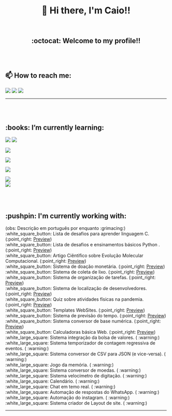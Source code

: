 <h1 align="center"> 👋 Hi there, I'm Caio!!</h1>
<br>
<h2 align="center"> :octocat: Welcome to my profile!! </h2>
<br>
<br>


<h2 >📫 How to reach me:</h2>

[![](https://img.shields.io/badge/LINKEDIN-Caio_Machado-informational?style=plastic&logo=linkedin)](https://www.linkedin.com/in/caiohmachadoo/)
[![](https://img.shields.io/badge/FACEBOOK-Caio_Machado-blue?style=plastic&logo=facebook)](https://www.facebook.com/Caio.Henri.Machado/)
[![](https://img.shields.io/badge/INSTAGRAM-@cai0__m-blueviolet?style=plastic&logo=instagram)](https://www.instagram.com/cai0_m/)
<br>
<hr/>

<br>
<br>

<h2> :books: I’m currently learning:</h2>

[![](https://img.shields.io/badge/Python-Data__analysis-3776AB?style=plastic&logo=python)](https://github.com/CaioHenriqueMachado)
[![](https://img.shields.io/badge/Language-JavaScript-F7DF1E?style=plastic&logo=javascript)](https://github.com/CaioHenriqueMachado)

[![](https://img.shields.io/badge/Language-NodeJs-339933?style=plastic&logo=node--dot--js)](https://github.com/CaioHenriqueMachado)

![](https://img.shields.io/badge/__-ReactJs-61DAFB?style=plastic&logo=react)


[![](https://img.shields.io/badge/dsd-ReactNative-0088CC?style=plastic&logo=reactos)](https://github.com/CaioHenriqueMachado)

[![](https://img.shields.io/badge/-HTML-E34F26?style=plastic&logo=html5)](https://github.com/CaioHenriqueMachado)
<br>
[![](https://img.shields.io/badge/:grey__exclamation:-CSS-1572B6?style=plastic&logo=css3)](https://github.com/CaioHenriqueMachado)


<br>
<br>
<h2> :pushpin: I'm currently working with:</h2>
(obs: Descrição em português por enquanto :grimacing:)
<br>
 :white_square_button: Lista de desafios para aprender linguagem C.
 (:point_right: <a href="https://github.com/CaioHenriqueMachado/Linguagem_C">Preview</a>)
<br>
 :white_square_button: Lista de desafios e ensinamentos básicos Python .
(:point_right: <a href="https://github.com/CaioHenriqueMachado/Contribuindo_com_Python">Preview</a>)
<br>
 :white_square_button: Artigo Ciêntifico sobre Evolução Molecular Computacional.
(:point_right: <a href="https://github.com/CaioHenriqueMachado/Computational-Molecular-Evolution">Preview</a>)
<br>
 :white_square_button: Sistema de doação monetária.
(:point_right: <a href="https://github.com/CaioHenriqueMachado/BE-THE-HERO-project">Preview</a>)
<br>
 :white_square_button: Sistema de coleta de lixo.
(:point_right: <a href="https://github.com/CaioHenriqueMachado/Ecoleta-project">Preview</a>)
<br>
 :white_square_button: Sistema de organização de tarefas.
(:point_right: <a href="https://github.com/CaioHenriqueMachado/VIPER-TASKS-project">Preview</a>)
<br>
 :white_square_button: Sistema de localização de desenvolvedores.
(:point_right: <a href="https://github.com/CaioHenriqueMachado/DevRadar-project">Preview</a>)
<br>
 :white_square_button: Quiz sobre atividades físicas na pandemia.
(:point_right: <a href="https://github.com/CaioHenriqueMachado/QuizViperX-project">Preview</a>)
<br>
 :white_square_button: Templates WebSites.
(:point_right: <a href="https://github.com/CaioHenriqueMachado/Templates-WebSite">Preview</a>)
<br>
 :white_square_button: Sistema de previsão do tempo.
(:point_right: <a href="https://github.com/CaioHenriqueMachado/TodayIsWeather">Preview</a>)
<br>
 :white_square_button: Sistema conversor de base numérica.
(:point_right: <a href="https://github.com/CaioHenriqueMachado/Numeric-base-converter">Preview</a>)
<br>
 :white_square_button: Calculadoras básica Web.
(:point_right: <a href="https://github.com/CaioHenriqueMachado/Basic-calculator">Preview</a>)
<br>
 :white_large_square: Sistema integração da bolsa de valores.
  ( :warning:)
<br>
 :white_large_square: Sistema temporizador de contagem regressiva de eventos.
 ( :warning:)
<br>
 :white_large_square: Sistema conversor de CSV para JSON (e vice-versa).
 ( :warning:)
<br>
 :white_large_square: Jogo da memória.
 ( :warning:)
<br>
 :white_large_square: Sistema conversor de moedas.
 ( :warning:)
<br>
 :white_large_square: Sistema velocímetro de digitação.
 ( :warning:)
<br>
 :white_large_square: Calendário.
 ( :warning:)
<br>
 :white_large_square: Chat em temo real.
 ( :warning:)
<br>
 :white_large_square: Automação de respostas do WhatsApp.
 ( :warning:)
<br>
 :white_large_square: Automação do instagram.
 ( :warning:)
<br>
 :white_large_square: Sistema criador de Layout de site.
 ( :warning:)
<br>
<hr>

<!--
**CaioHenriqueMachado/CaioHenriqueMachado** is a ✨ _special_ ✨ repository because its `README.md` (this file) appears on your GitHub profile.

Here are some ideas to get you started:

- 🔭 I’m currently working on ...
- 🌱 I’m currently learning ...
- 👯 I’m looking to collaborate on ...
- 🤔 I’m looking for help with ...
- 💬 Ask me about ...
- 📫 How to reach me: ...
- 😄 Pronouns: ...
- ⚡ Fun fact: ...
-->
